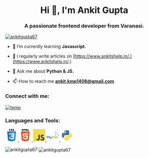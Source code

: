 <h1 align="center">Hi 👋, I'm Ankit Gupta</h1>
<h3 align="center">A passionate frontend developer from Varanasi.</h3>

<p align="left"> <a href="https://github.com/ryo-ma/github-profile-trophy"><img src="https://github-profile-trophy.vercel.app/?username=ankitgupta67" alt="ankitgupta67" /></a> </p>

- 🌱 I’m currently learning **Javascript.**

- 📝 I regularly write articles on [https://www.ankitshelp.in/.](https://www.ankitshelp.in/.)

- 💬 Ask me about **Python & JS.**

- 📫 How to reach me **ankit.kmp1408@gmail.com**

<h3 align="left">Connect with me:</h3>
<p align="left">
<a href="https://linkedin.com/in/temp" target="blank"><img align="center" src="https://raw.githubusercontent.com/rahuldkjain/github-profile-readme-generator/master/src/images/icons/Social/linked-in-alt.svg" alt="temp" height="30" width="40" /></a>
</p>

<h3 align="left">Languages and Tools:</h3>
<p align="left"> <a href="https://www.w3schools.com/css/" target="_blank" rel="noreferrer"> <img src="https://raw.githubusercontent.com/devicons/devicon/master/icons/css3/css3-original-wordmark.svg" alt="css3" width="40" height="40"/> </a> <a href="https://www.w3.org/html/" target="_blank" rel="noreferrer"> <img src="https://raw.githubusercontent.com/devicons/devicon/master/icons/html5/html5-original-wordmark.svg" alt="html5" width="40" height="40"/> </a> <a href="https://developer.mozilla.org/en-US/docs/Web/JavaScript" target="_blank" rel="noreferrer"> <img src="https://raw.githubusercontent.com/devicons/devicon/master/icons/javascript/javascript-original.svg" alt="javascript" width="40" height="40"/> </a> <a href="https://www.mysql.com/" target="_blank" rel="noreferrer"> <img src="https://raw.githubusercontent.com/devicons/devicon/master/icons/mysql/mysql-original-wordmark.svg" alt="mysql" width="40" height="40"/> </a> <a href="https://www.python.org" target="_blank" rel="noreferrer"> <img src="https://raw.githubusercontent.com/devicons/devicon/master/icons/python/python-original.svg" alt="python" width="40" height="40"/> </a> </p>

<p><img align="left" src="https://github-readme-stats.vercel.app/api/top-langs?username=ankitgupta67&show_icons=true&locale=en&layout=compact" alt="ankitgupta67" /></p>

<p>&nbsp;<img align="center" src="https://github-readme-stats.vercel.app/api?username=ankitgupta67&show_icons=true&locale=en" alt="ankitgupta67" /></p>
